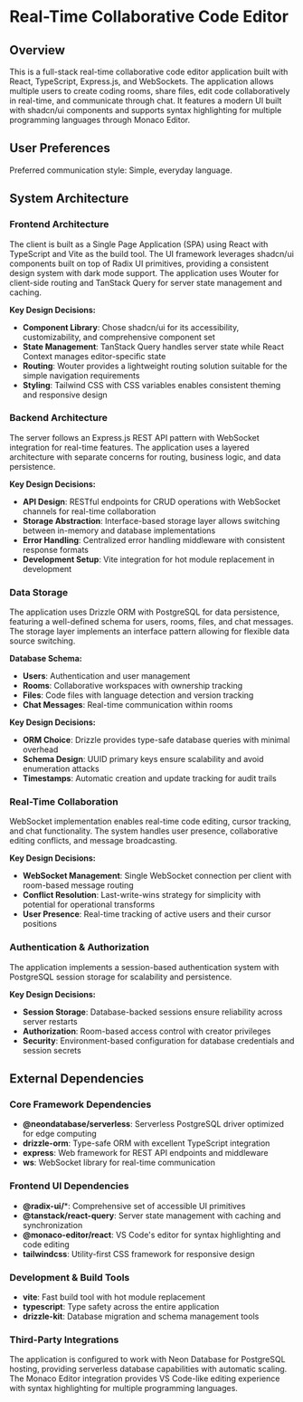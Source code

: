 # Real-Time Collaborative Code Editor

## Overview

This is a full-stack real-time collaborative code editor application built with React, TypeScript, Express.js, and WebSockets. The application allows multiple users to create coding rooms, share files, edit code collaboratively in real-time, and communicate through chat. It features a modern UI built with shadcn/ui components and supports syntax highlighting for multiple programming languages through Monaco Editor.

## User Preferences

Preferred communication style: Simple, everyday language.

## System Architecture

### Frontend Architecture
The client is built as a Single Page Application (SPA) using React with TypeScript and Vite as the build tool. The UI framework leverages shadcn/ui components built on top of Radix UI primitives, providing a consistent design system with dark mode support. The application uses Wouter for client-side routing and TanStack Query for server state management and caching.

**Key Design Decisions:**
- **Component Library**: Chose shadcn/ui for its accessibility, customizability, and comprehensive component set
- **State Management**: TanStack Query handles server state while React Context manages editor-specific state
- **Routing**: Wouter provides a lightweight routing solution suitable for the simple navigation requirements
- **Styling**: Tailwind CSS with CSS variables enables consistent theming and responsive design

### Backend Architecture
The server follows an Express.js REST API pattern with WebSocket integration for real-time features. The application uses a layered architecture with separate concerns for routing, business logic, and data persistence.

**Key Design Decisions:**
- **API Design**: RESTful endpoints for CRUD operations with WebSocket channels for real-time collaboration
- **Storage Abstraction**: Interface-based storage layer allows switching between in-memory and database implementations
- **Error Handling**: Centralized error handling middleware with consistent response formats
- **Development Setup**: Vite integration for hot module replacement in development

### Data Storage
The application uses Drizzle ORM with PostgreSQL for data persistence, featuring a well-defined schema for users, rooms, files, and chat messages. The storage layer implements an interface pattern allowing for flexible data source switching.

**Database Schema:**
- **Users**: Authentication and user management
- **Rooms**: Collaborative workspaces with ownership tracking
- **Files**: Code files with language detection and version tracking
- **Chat Messages**: Real-time communication within rooms

**Key Design Decisions:**
- **ORM Choice**: Drizzle provides type-safe database queries with minimal overhead
- **Schema Design**: UUID primary keys ensure scalability and avoid enumeration attacks
- **Timestamps**: Automatic creation and update tracking for audit trails

### Real-Time Collaboration
WebSocket implementation enables real-time code editing, cursor tracking, and chat functionality. The system handles user presence, collaborative editing conflicts, and message broadcasting.

**Key Design Decisions:**
- **WebSocket Management**: Single WebSocket connection per client with room-based message routing
- **Conflict Resolution**: Last-write-wins strategy for simplicity with potential for operational transforms
- **User Presence**: Real-time tracking of active users and their cursor positions

### Authentication & Authorization
The application implements a session-based authentication system with PostgreSQL session storage for scalability and persistence.

**Key Design Decisions:**
- **Session Storage**: Database-backed sessions ensure reliability across server restarts
- **Authorization**: Room-based access control with creator privileges
- **Security**: Environment-based configuration for database credentials and session secrets

## External Dependencies

### Core Framework Dependencies
- **@neondatabase/serverless**: Serverless PostgreSQL driver optimized for edge computing
- **drizzle-orm**: Type-safe ORM with excellent TypeScript integration
- **express**: Web framework for REST API endpoints and middleware
- **ws**: WebSocket library for real-time communication

### Frontend UI Dependencies
- **@radix-ui/***: Comprehensive set of accessible UI primitives
- **@tanstack/react-query**: Server state management with caching and synchronization
- **@monaco-editor/react**: VS Code's editor for syntax highlighting and code editing
- **tailwindcss**: Utility-first CSS framework for responsive design

### Development & Build Tools
- **vite**: Fast build tool with hot module replacement
- **typescript**: Type safety across the entire application
- **drizzle-kit**: Database migration and schema management tools

### Third-Party Integrations
The application is configured to work with Neon Database for PostgreSQL hosting, providing serverless database capabilities with automatic scaling. The Monaco Editor integration provides VS Code-like editing experience with syntax highlighting for multiple programming languages.
